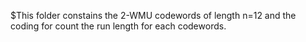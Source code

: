 $This folder constains the 2-WMU codewords of length n=12 and the coding for count the run length for each codewords.
